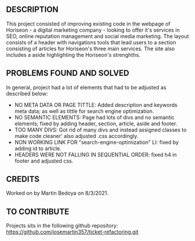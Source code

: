 <TICKET REFACTORING>

## DESCRIPTION ##

This project consisted of improving existing code in the webpage of Horiseon - a digital marketing company - looking to offer it's services in SEO, online reputation management and social media marketing.
The layout consists of a header with navigations tools that lead users to a section consisting of articles for Horiseon's three main services.
The site also includes a aside highlighting the Horiseon's strenghths.

## PROBLEMS FOUND AND SOLVED ##

In general, project had a lot of elements that had to be adjusted as described below:

- NO META DATA OR PAGE TITTLE: Added description and keywords meta data; as well as tittle for search engine optimization.
- NO SEMANTIC ELEMENTS: Page had lots of divs and no semantic elements; fixed by adding header, section, article, aside and footer.
- TOO MANY DIVS: Got rid of many divs and instead assigned classes to make code cleaner' also adjusted .css accordingly.
- NON WORKING LINK FOR "search-engine-optimization" LI: fixed by adding id to article.
- HEADERS WERE NOT FALLING IN SEQUENTIAL ORDER: fixed h4 in footer and adjusted css.

## CREDITS ##

Worked on by Martin Bedoya on 8/3/2021.

## TO CONTRIBUTE ##

Projects sits in the following github repository: https://github.com/josemartin357/ticket-refactoring.git
